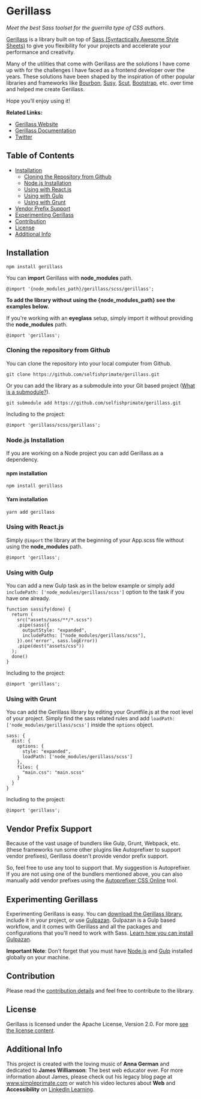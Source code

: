 # Gerillass

_Meet the best Sass toolset for the guerrilla type of CSS authors._

[Gerillass](https://gerillass.com) is a library built on top of [Sass (Syntactically Awesome Style Sheets)](https://sass-lang.com/) to give you flexibility for your projects and accelerate your performance and creativity.

Many of the utilities that come with Gerillass are the solutions I have come up with for the challenges I have faced as a frontend developer over the years. These solutions have been shaped by the inspiration of other popular libraries and frameworks like [Bourbon](https://www.bourbon.io/), [Susy](https://www.oddbird.net/), [Scut](https://davidtheclark.github.io/scut/), [Bootstrap](https://getbootstrap.com/), etc. over time and helped me create Gerillass.

Hope you’ll enjoy using it!

**Related Links:**

* [Gerillass Website](https://gerillass.com)  
* [Gerillass Documentation](https://docs.gerillass.com)  
* [Twitter](https://twitter.com/gerillass)

## Table of Contents

* [Installation](#installation)
   * [Cloning the Repository from Github](#cloning-the-repository-from-github)
   * [Node.js Installation](#nodejs-installation)
   * [Using with React.js](#using-with-reactjs)
   * [Using with Gulp](#using-with-gulp)
   * [Using with Grunt](#using-with-grunt)
* [Vendor Prefix Support](#vendor-prefix-support)
* [Experimenting Gerillass](#experimenting-gerillass)
* [Contribution](#contribution)
* [License](#license)
* [Additional Info](#additional-info)

## Installation

    npm install gerillass

You can **import** Gerillass with **node_modules** path.

    @import '{node_modules_path}/gerillass/scss/gerillass';

**To add the library without using the {node_modules_path} see the examples below.**

If you're working with an **eyeglass** setup, simply import it without providing the **node_modules** path.

    @import 'gerillass';
    
### Cloning the repository from Github

You can clone the repository into your local computer from Github.

    git clone https://github.com/selfishprimate/gerillass.git
   
Or you can add the library as a submodule into your Git based project ([What is a submodule?](https://git-scm.com/book/en/v2/Git-Tools-Submodules)).

    git submodule add https://github.com/selfishprimate/gerillass.git
    
Including to the project:

    @import 'gerillass/scss/gerillass';

### Node.js Installation

If you are working on a Node project you can add Gerillass as a dependency.

#### npm installation

    npm install gerillass

#### Yarn installation

    yarn add gerillass

### Using with React.js

Simply `@import` the library at the beginning of your App.scss file without using the **node_modules** path.

    @import 'gerillass';

### Using with Gulp

You can add a new Gulp task as in the below example or simply add `includePath: ['node_modules/gerillass/scss']` option to the task if you have one already.

    function sassify(done) {
      return (
        src("assets/sass/**/*.scss")
        .pipe(sass({
          outputStyle: "expanded",
          includePaths: ["node_modules/gerillass/scss"],
        }).on('error', sass.logError))
        .pipe(dest("assets/css"))
      );
      done()
    }
    
Including to the project:
    
    @import 'gerillass';

### Using with Grunt

You can add the Gerillass library by editing your Gruntfile.js at the root level of your project. Simply find the sass related rules and add `loadPath: ['node_modules/gerillass/scss']` inside the `options` object.

    sass: {
      dist: {
        options: {
          style: "expanded",
          loadPath: ['node_modules/gerillass/scss']
        },
        files: {
          "main.css": "main.scss"
        }
      }
    }
    
Including to the project:
    
    @import 'gerillass';

## Vendor Prefix Support

Because of the vast usage of bundlers like Gulp, Grunt, Webpack, etc.(these frameworks run some other plugins like Autoprefixer to support vendor prefixes), Gerillass doesn't provide vendor prefix support.

So, feel free to use any tool to support that. My suggestion is Autoprefixer. If you are not using one of the bundlers mentioned above, you can also manually add vendor prefixes using the [Autoprefixer CSS Online](https://autoprefixer.github.io/) tool.

## Experimenting Gerillass

Experimenting Gerillass is easy. You can [download the Gerillass library](https://github.com/selfishprimate/gerillass/archive/master.zip), include it in your project, or use [Gulpazan](https://github.com/selfishprimate/gulpazan). Gulpazan is a Gulp based workflow, and it comes with Gerillass and all the packages and configurations that you'll need to work with Sass. [Learn how you can install Gulpazan](https://github.com/selfishprimate/gulpazan).

**Important Note**: Don't forget that you must have [Node.js](https://nodejs.org/en/) and [Gulp](https://gulpjs.com/docs/en/getting-started/quick-start) installed globally on your machine.

## Contribution

Please read the [contribution details](CONTRIBUTING.md) and feel free to contribute to the library.

## License

Gerillass is licensed under the Apache License, Version 2.0. For more [see the license content](https://github.com/selfishprimate/gerillass/blob/master/LICENSE.md).

## Additional Info

This project is created with the loving music of **Anna German** and dedicated to **James Williamson**: The best web educator ever. For more information about James, please check out his legacy blog page at www.simpleprimate.com or watch his video lectures about **Web** and **Accessibility** on [LinkedIn Learning](https://www.linkedin.com/learning/instructors/james-williamson).

